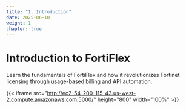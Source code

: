 ```yaml
---
title: "1. Introduction"
date: 2025-06-10
weight: 1
chapter: true
---
```


# Introduction to FortiFlex

Learn the fundamentals of FortiFlex and how it revolutionizes Fortinet licensing through usage-based billing and API automation.


{{< iframe src="http://ec2-54-200-115-43.us-west-2.compute.amazonaws.com:5000/" height="800" width="100%" >}}